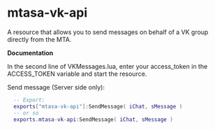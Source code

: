 # mtasa-vk-api
A resource that allows you to send messages on behalf of a VK group directly from the MTA.

**Documentation**

In the second line of VKMessages.lua, enter your access_token in the ACCESS_TOKEN variable and start the resource.

Send message (Server side only):
```lua
  -- Export:
  exports["mtasa-vk-api"]:SendMessage( iChat, sMessage )
  -- or so
  exports.mtasa-vk-api:SendMessage( iChat, sMessage )
```
